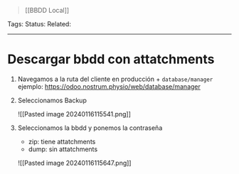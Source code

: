> [[BBDD Local]]

Tags: 
Status: 
Related: 

___

# Descargar bbdd con attatchments

1. Navegamos a la ruta del cliente en producción + `database/manager`
	ejemplo: https://odoo.nostrum.physio/web/database/manager
	
2. Seleccionamos Backup

	![[Pasted image 20240116115541.png]]

3. Seleccionamos la bbdd y ponemos la contraseña

	- zip: tiene attatchments
	- dump: sin attatchments

	![[Pasted image 20240116115647.png]]